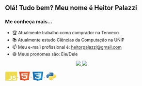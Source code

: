 ## Olá! Tudo bem? Meu nome é Heitor Palazzi
### Me conheça mais...

- 🏆 Atualmente trabalho como comprador na Tenneco
- 📚 Atualmente estudo Ciências da Computação na UNIP
- 📫 Meu e-mail profissional é: heitorpalazzi@gmail.com 
- 😄 Meus pronomes são: Ele/Dele

<div align="center">
  <a href="https://github.com/HPalazzi">
  <img height="180em" src="https://github-readme-stats.vercel.app/api?username=HPalazzi&show_icons=true&theme=tokyonight&include_all_commits=true&count_private=true"/>
  <img height="180em" src="https://github-readme-stats.vercel.app/api/top-langs/?username=HPalazzi&layout=compact&langs_count=7&theme=tokyonight"/>
</div>
<div style="display: inline_block"><br>
  <img align="center" alt="Rafa-Js" height="30" width="40" src="https://raw.githubusercontent.com/devicons/devicon/master/icons/javascript/javascript-plain.svg">
  <img align="center" alt="Rafa-HTML" height="30" width="40" src="https://raw.githubusercontent.com/devicons/devicon/master/icons/html5/html5-original.svg">
  <img align="center" alt="Rafa-CSS" height="30" width="40" src="https://raw.githubusercontent.com/devicons/devicon/master/icons/css3/css3-original.svg">
  <img align="center" alt="Rafa-Python" height="30" width="40" src="https://raw.githubusercontent.com/devicons/devicon/master/icons/python/python-original.svg">
</div>
